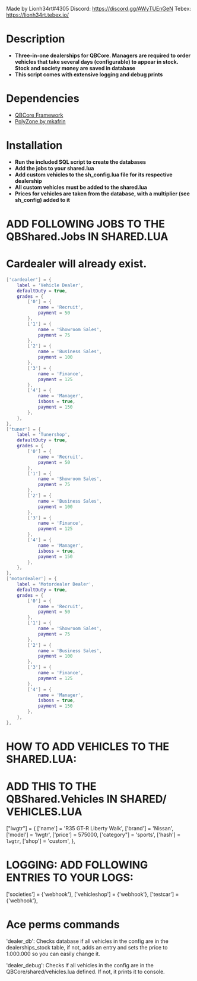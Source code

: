 Made by Lionh34rt#4305
Discord: https://discord.gg/AWyTUEnGeN
Tebex: https://lionh34rt.tebex.io/

# Description
* **Three-in-one dealerships for QBCore. Managers are required to order vehicles that take several days (configurable) to appear in stock. Stock and society money are saved in database**
* **This script comes with extensive logging and debug prints**

# Dependencies
* [QBCore Framework](https://github.com/qbcore-framework)
* [PolyZone by mkafrin](https://github.com/mkafrin/PolyZone)

# Installation
* **Run the included SQL script to create the databases**
* **Add the jobs to your shared.lua**
* **Add custom vehicles to the sh_config.lua file for its respective dealership**
* **All custom vehicles must be added to the shared.lua**
* **Prices for vehicles are taken from the database, with a multiplier (see sh_config) added to it**

# ADD FOLLOWING JOBS TO THE QBShared.Jobs IN SHARED.LUA
# Cardealer will already exist.
```lua
['cardealer'] = {
	label = 'Vehicle Dealer',
	defaultDuty = true,
	grades = {
		['0'] = {
			name = 'Recruit',
			payment = 50
		},
		['1'] = {
			name = 'Showroom Sales',
			payment = 75
		},
		['2'] = {
			name = 'Business Sales',
			payment = 100
		},
		['3'] = {
			name = 'Finance',
			payment = 125
		},
		['4'] = {
			name = 'Manager',
			isboss = true,
			payment = 150
		},
	},
},
['tuner'] = {
	label = 'Tunershop',
	defaultDuty = true,
	grades = {
		['0'] = {
			name = 'Recruit',
			payment = 50
		},
		['1'] = {
			name = 'Showroom Sales',
			payment = 75
		},
		['2'] = {
			name = 'Business Sales',
			payment = 100
		},
		['3'] = {
			name = 'Finance',
			payment = 125
		},
		['4'] = {
			name = 'Manager',
			isboss = true,
			payment = 150
		},
	},
},
['motordealer'] = {
	label = 'Motordealer Dealer',
	defaultDuty = true,
	grades = {
		['0'] = {
			name = 'Recruit',
			payment = 50
		},
		['1'] = {
			name = 'Showroom Sales',
			payment = 75
		},
		['2'] = {
			name = 'Business Sales',
			payment = 100
		},
		['3'] = {
			name = 'Finance',
			payment = 125
		},
		['4'] = {
			name = 'Manager',
			isboss = true,
			payment = 150
		},
	},
},
```

# HOW TO ADD VEHICLES TO THE SHARED.LUA:
# ADD THIS TO THE QBShared.Vehicles IN SHARED/ VEHICLES.LUA

["lwgtr"] = {
    ['name'] = 'R35 GT-R Liberty Walk',
    ['brand'] = 'Nissan',
    ['model'] = 'lwgtr',
    ['price'] = 575000,
    ['category"] = 'sports',
    ['hash'] = `lwgtr`,
    ['shop'] = 'custom',
},

# LOGGING: ADD FOLLOWING ENTRIES TO YOUR LOGS:
['societies'] = {'webhook'},
['vehicleshop'] = {'webhook'},
['testcar'] = {'webhook'},

# Ace perms commands
'dealer_db': Checks database if all vehicles in the config are in the dealerships_stock table, if not, adds an entry and sets the price to 1.000.000 so you can easily change it.

'dealer_debug': Checks if all vehicles in the config are in the QBCore/shared/vehicles.lua defined. If not, it prints it to console.

